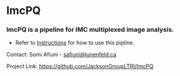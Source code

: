 # ImcPQ

### ImcPQ is a pipeline for IMC multiplexed image analysis. 


* Refer to [Instructions](https://github.com/JacksonGroupLTRI/ImcPQ/blob/master/INSTRUCTIONS.ipynb) for how to use this pipline.


Contact: Somi Afiuni - safiuni@lunenfeld.ca

Project Link: https://github.com/JacksonGroupLTRI/ImcPQ

